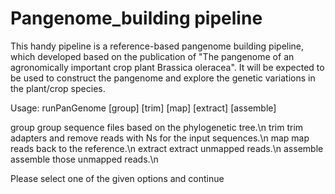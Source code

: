 # Pangenome_building pipeline

This handy pipeline is a reference-based pangenome building pipeline, which developed based on the publication of "The pangenome of an agronomically important crop plant Brassica oleracea". It will be expected to be used to construct the pangenome and explore the genetic variations in the plant/crop species.

Usage: runPanGenome [group] [trim] [map] [extract] [assemble]

group      group sequence files based on the phylogenetic tree.\n
trim       trim adapters and remove reads with Ns for the input sequences.\n
map        map reads back to the reference.\n
extract    extract unmapped reads.\n
assemble   assemble those unmapped reads.\n

Please select one of the given options and continue
